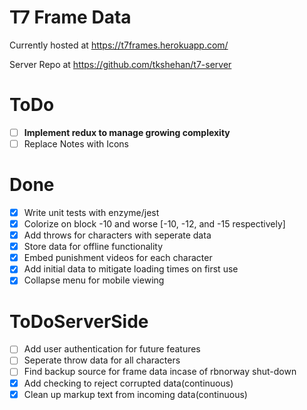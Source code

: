 # T7 Frame Data
Currently hosted at https://t7frames.herokuapp.com/

Server Repo at https://github.com/tkshehan/t7-server

# ToDo
- [ ] **Implement redux to manage growing complexity**
- [ ] Replace Notes with Icons

# Done
- [x] Write unit tests with enzyme/jest
- [x] Colorize on block -10 and worse [-10, -12, and -15 respectively]
- [x] Add throws for characters with seperate data
- [x] Store data for offline functionality
- [x] Embed punishment videos for each character
- [x] Add initial data to mitigate loading times on first use
- [x] Collapse menu for mobile viewing

# ToDoServerSide
- [ ] Add user authentication for future features
- [ ] Seperate throw data for all characters
- [ ] Find backup source for frame data incase of rbnorway shut-down
- [x] Add checking to reject corrupted data(continuous)
- [x] Clean up markup text from incoming data(continuous)
